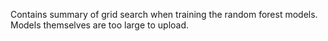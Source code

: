 Contains summary of grid search when training the random forest models. Models themselves are too large to upload.